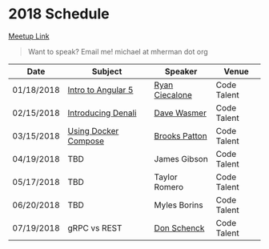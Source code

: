 # 2018 Schedule

[Meetup Link](http://www.meetup.com/Node-js-Denver-Boulder/)

> Want to speak? Email me! michael at mherman dot org

| Date       | Subject              | Speaker  | Venue |
|------------|----------------------|----------|-------|
| 01/18/2018 | [Intro to Angular 5](https://www.meetup.com/Node-js-Denver-Boulder/events/246609087/)   | [Ryan Ciecalone](https://www.linkedin.com/in/ryanciecalone) | Code Talent                 |
| 02/15/2018 | [Introducing Denali](https://www.meetup.com/Node-js-Denver-Boulder/events/247230624/)   | [Dave Wasmer](https://www.linkedin.com/in/davewasmer) | Code Talent                 |
| 03/15/2018 | [Using Docker Compose](https://www.meetup.com/Node-js-Denver-Boulder/events/247589819/)  | [Brooks Patton](https://www.linkedin.com/in/brookspatton/) | Code Talent                 |
| 04/19/2018 | TBD  | James Gibson | Code Talent                 |
| 05/17/2018 | TBD | Taylor Romero | Code Talent
| 06/20/2018 | TBD | Myles Borins | Code Talent |
| 07/19/2018 | gRPC vs REST | [Don Schenck](https://www.linkedin.com/in/donschenck/) | Code Talent |
